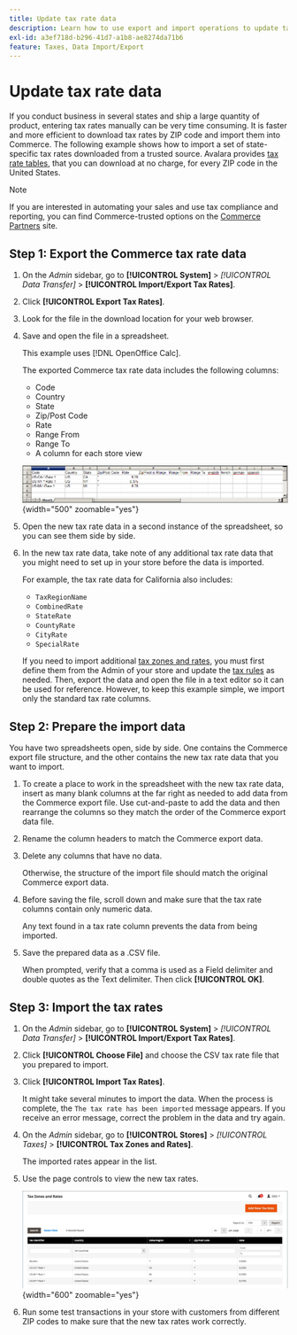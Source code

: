 ```yaml
---
title: Update tax rate data
description: Learn how to use export and import operations to update tax rates for your store.
exl-id: a3ef718d-b296-41d7-a1b8-ae8274da71b6
feature: Taxes, Data Import/Export
---
```

# Update tax rate data

If you conduct business in several states and ship a large quantity of product, entering tax rates manually can be very time consuming. It is faster and more efficient to download tax rates by ZIP code and import them into Commerce. The following example shows how to import a set of state-specific tax rates downloaded from a trusted source. Avalara provides [tax rate tables](https://www.avalara.com/taxrates/en/download-tax-tables.html), that you can download at no charge, for every ZIP code in the United States.

>[!NOTE]
>
>If you are interested in automating your sales and use tax compliance and reporting, you can find Commerce-trusted options on the [Commerce Partners](https://solutionpartners.adobe.com/s/directory/?solution=commerce) site.

## Step 1: Export the Commerce tax rate data

1. On the _Admin_ sidebar, go to **[!UICONTROL System]** > _[!UICONTROL Data Transfer]_ > **[!UICONTROL Import/Export Tax Rates]**.

1. Click **[!UICONTROL Export Tax Rates]**.

1. Look for the file in the download location for your web browser.

1. Save and open the file in a spreadsheet.

   This example uses [!DNL OpenOffice Calc].

   The exported Commerce tax rate data includes the following columns:
   - Code
   - Country
   - State
   - Zip/Post Code
   - Rate
   - Range From
   - Range To
   - A column for each store view

   ![Exported data - tax rates](./assets/data-exported-tax-rates.png){width="500" zoomable="yes"}

1. Open the new tax rate data in a second instance of the spreadsheet, so you can see them side by side.

1. In the new tax rate data, take note of any additional tax rate data that you might need to set up in your store before the data is imported.

   For example, the tax rate data for California also includes:

   - `TaxRegionName`
   - `CombinedRate`
   - `StateRate`
   - `CountyRate`
   - `CityRate`
   - `SpecialRate`

   If you need to import additional [tax zones and rates](../stores-purchase/tax-zones-rates.md), you must first define them from the Admin of your store and update the [tax rules](../stores-purchase/tax-rules.md) as needed. Then, export the data and open the file in a text editor so it can be used for reference. However, to keep this example simple, we import only the standard tax rate columns.

## Step 2: Prepare the import data

You have two spreadsheets open, side by side. One contains the Commerce export file structure, and the other contains the new tax rate data that you want to import.

1. To create a place to work in the spreadsheet with the new tax rate data, insert as many blank columns at the far right as needed to add data from the Commerce export file. Use cut-and-paste to add the data and then rearrange the columns so they match the order of the Commerce export data file.

1. Rename the column headers to match the Commerce export data.

1. Delete any columns that have no data.

   Otherwise, the structure of the import file should match the original Commerce export data.

1. Before saving the file, scroll down and make sure that the tax rate columns contain only numeric data.

   Any text found in a tax rate column prevents the data from being imported.

1. Save the prepared data as a .CSV file.

   When prompted, verify that a comma is used as a Field delimiter and double quotes as the Text delimiter. Then click **[!UICONTROL OK]**.

## Step 3: Import the tax rates

1. On the _Admin_ sidebar, go to **[!UICONTROL System]** > _[!UICONTROL Data Transfer]_ > **[!UICONTROL Import/Export Tax Rates]**.

1. Click **[!UICONTROL Choose File]** and choose the CSV tax rate file that you prepared to import.

1. Click **[!UICONTROL Import Tax Rates]**.

   It might take several minutes to import the data. When the process is complete, the `The tax rate has been imported` message appears. If you receive an error message, correct the problem in the data and try again.

1. On the _Admin_ sidebar, go to **[!UICONTROL Stores]** > _[!UICONTROL Taxes]_ > **[!UICONTROL Tax Zones and Rates]**.

   The imported rates appear in the list.

1. Use the page controls to view the new tax rates.

   ![Data import tax rates](../stores-purchase/assets/tax-zones-rates.png){width="600" zoomable="yes"}

1. Run some test transactions in your store with customers from different ZIP codes to make sure that the new tax rates work correctly.
